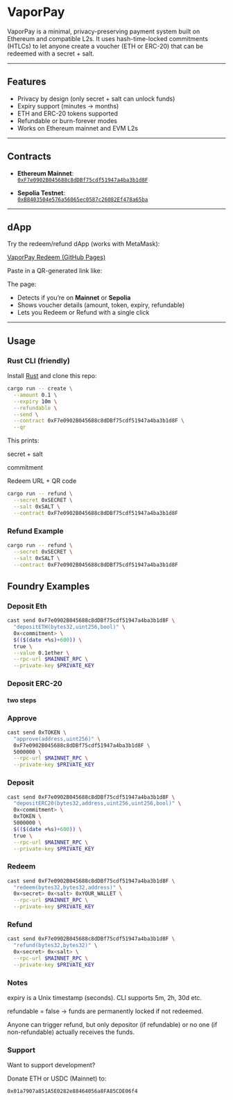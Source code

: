 # VaporPay

VaporPay is a minimal, privacy-preserving payment system built on Ethereum and compatible L2s. 
It uses hash-time-locked commitments (HTLCs) to let anyone create a voucher (ETH or ERC-20) that can be redeemed with a secret + salt.

---

## Features
-  Privacy by design (only secret + salt can unlock funds)
-  Expiry support (minutes → months)
-  ETH and ERC-20 tokens supported
-  Refundable or burn-forever modes
-  Works on Ethereum mainnet and EVM L2s

---

## Contracts

- **Ethereum Mainnet**:  
  [`0xF7e0902B045688c8dDBf75cdf51947a4ba3b1d8F`](https://etherscan.io/address/0xF7e0902B045688c8dDBf75cdf51947a4ba3b1d8F)

- **Sepolia Testnet**:  
  [`0xB8403504e576a56065ec0587c26082Ef478a65ba`](https://sepolia.etherscan.io/address/0xB8403504e576a56065ec0587c26082Ef478a65ba)

---

##  dApp

Try the redeem/refund dApp (works with MetaMask):

 [VaporPay Redeem (GitHub Pages)](https://somethingcorrosive.github.io/vaporpay-redeem/)

Paste in a QR-generated link like:


The page:
- Detects if you’re on **Mainnet** or **Sepolia**
- Shows voucher details (amount, token, expiry, refundable)
- Lets you Redeem or Refund with a single click

---

##  Usage

### Rust CLI (friendly)
Install [Rust](https://www.rust-lang.org/) and clone this repo:

```bash
cargo run -- create \
  --amount 0.1 \
  --expiry 10m \
  --refundable \
  --send \
  --contract 0xF7e0902B045688c8dDBf75cdf51947a4ba3b1d8F \
  --qr
```
This prints:

secret + salt

commitment

Redeem URL + QR code

```bash
cargo run -- refund \
  --secret 0xSECRET \
  --salt 0xSALT \
  --contract 0xF7e0902B045688c8dDBf75cdf51947a4ba3b1d8F
```

### Refund Example

```bash
cargo run -- refund \
  --secret 0xSECRET \
  --salt 0xSALT \
  --contract 0xF7e0902B045688c8dDBf75cdf51947a4ba3b1d8F
```

## Foundry Examples

### Deposit Eth

```bash
cast send 0xF7e0902B045688c8dDBf75cdf51947a4ba3b1d8F \
  "depositETH(bytes32,uint256,bool)" \
  0x<commitment> \
  $(($(date +%s)+600)) \
  true \
  --value 0.1ether \
  --rpc-url $MAINNET_RPC \
  --private-key $PRIVATE_KEY
```

### Deposit ERC-20
#### two steps

### Approve

```bash
cast send 0xTOKEN \
  "approve(address,uint256)" \
  0xF7e0902B045688c8dDBf75cdf51947a4ba3b1d8F \
  5000000 \
  --rpc-url $MAINNET_RPC \
  --private-key $PRIVATE_KEY
```

### Deposit
```bash
cast send 0xF7e0902B045688c8dDBf75cdf51947a4ba3b1d8F \
  "depositERC20(bytes32,address,uint256,uint256,bool)" \
  0x<commitment> \
  0xTOKEN \
  5000000 \
  $(($(date +%s)+600)) \
  true \
  --rpc-url $MAINNET_RPC \
  --private-key $PRIVATE_KEY
```

### Redeem
```bash
cast send 0xF7e0902B045688c8dDBf75cdf51947a4ba3b1d8F \
  "redeem(bytes32,bytes32,address)" \
  0x<secret> 0x<salt> 0xYOUR_WALLET \
  --rpc-url $MAINNET_RPC \
  --private-key $PRIVATE_KEY
```

### Refund
```bash
cast send 0xF7e0902B045688c8dDBf75cdf51947a4ba3b1d8F \
  "refund(bytes32,bytes32)" \
  0x<secret> 0x<salt> \
  --rpc-url $MAINNET_RPC \
  --private-key $PRIVATE_KEY
```

### Notes
expiry is a Unix timestamp (seconds). CLI supports 5m, 2h, 30d etc.

refundable = false → funds are permanently locked if not redeemed.

Anyone can trigger refund, but only depositor (if refundable) or no one (if non-refundable) actually receives the funds.

### Support
Want to support development?

Donate ETH or USDC (Mainnet) to:

```bash
0x01a7907a851A5E0282e88464056a8FA85CDE06f4
```
